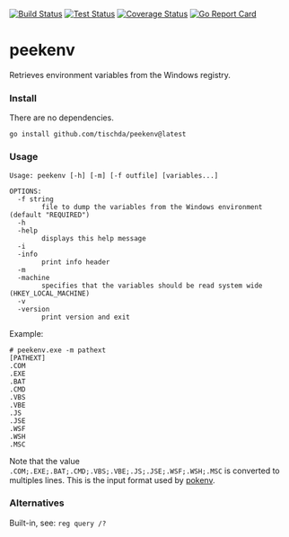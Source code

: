 [![Build Status](https://github.com/tischda/peekenv/actions/workflows/build.yml/badge.svg)](https://github.com/tischda/peekenv/actions/workflows/build.yml)
[![Test Status](https://github.com/tischda/peekenv/actions/workflows/test.yml/badge.svg)](https://github.com/tischda/peekenv/actions/workflows/test.yml)
[![Coverage Status](https://coveralls.io/repos/tischda/peekenv/badge.svg)](https://coveralls.io/r/tischda/peekenv)
[![Go Report Card](https://goreportcard.com/badge/github.com/tischda/peekenv)](https://goreportcard.com/report/github.com/tischda/peekenv)

# peekenv

Retrieves environment variables from the Windows registry.

### Install

There are no dependencies.

~~~
go install github.com/tischda/peekenv@latest
~~~

### Usage

~~~
Usage: peekenv [-h] [-m] [-f outfile] [variables...]

OPTIONS:
  -f string
        file to dump the variables from the Windows environment (default "REQUIRED")
  -h
  -help
        displays this help message
  -i
  -info
        print info header
  -m
  -machine
        specifies that the variables should be read system wide (HKEY_LOCAL_MACHINE)
  -v
  -version
        print version and exit
~~~

Example:

~~~
# peekenv.exe -m pathext    
[PATHEXT]                   
.COM                        
.EXE                        
.BAT                        
.CMD                        
.VBS                        
.VBE                        
.JS                         
.JSE                        
.WSF                        
.WSH                        
.MSC                        
~~~

Note that the value `.COM;.EXE;.BAT;.CMD;.VBS;.VBE;.JS;.JSE;.WSF;.WSH;.MSC` is converted to multiples lines.
This is the input format used by [pokenv](https://github.com/tischda/pokenv). 

### Alternatives

Built-in, see: `reg query /?`
